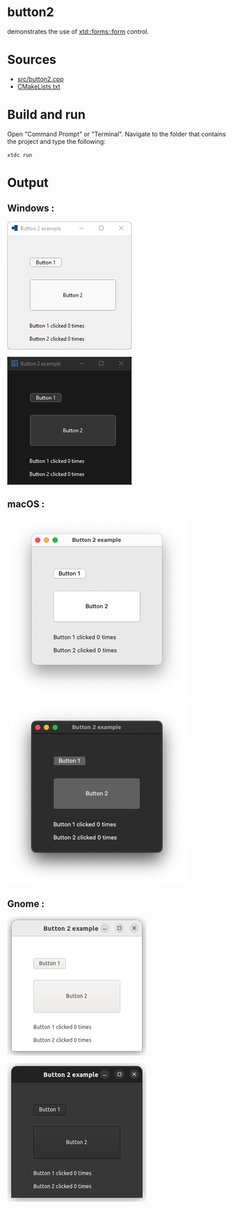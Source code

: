# button2

demonstrates the use of [xtd::forms::form](https://gammasoft71.github.io/xtd/reference_guides/latest/classxtd_1_1forms_1_1form.html) control.

# Sources

* [src/button2.cpp](src/button2.cpp)
* [CMakeLists.txt](CMakeLists.txt)

# Build and run

Open "Command Prompt" or "Terminal". Navigate to the folder that contains the project and type the following:

```shell
xtdc run
```

# Output

## Windows :

![Screenshot](../../../../docs/pictures/examples/button2_w.png)

![Screenshot](../../../../docs/pictures/examples/button2_wd.png)

## macOS :

![Screenshot](../../../../docs/pictures/examples/button2_m.png)

![Screenshot](../../../../docs/pictures/examples/button2_md.png)

## Gnome :

![Screenshot](../../../../docs/pictures/examples/button2_g.png)

![Screenshot](../../../../docs/pictures/examples/button2_gd.png)
